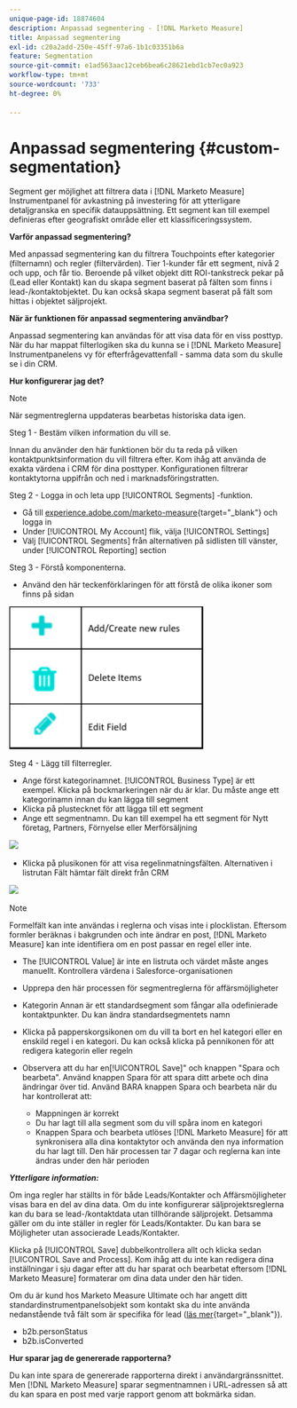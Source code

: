 ```yaml
---
unique-page-id: 18874604
description: Anpassad segmentering - [!DNL Marketo Measure]
title: Anpassad segmentering
exl-id: c20a2add-250e-45ff-97a6-1b1c03351b6a
feature: Segmentation
source-git-commit: e1ad563aac12ceb6bea6c28621ebd1cb7ec0a923
workflow-type: tm+mt
source-wordcount: '733'
ht-degree: 0%

---
```


# Anpassad segmentering {#custom-segmentation}

Segment ger möjlighet att filtrera data i [!DNL Marketo Measure] Instrumentpanel för avkastning på investering för att ytterligare detaljgranska en specifik datauppsättning. Ett segment kan till exempel definieras efter geografiskt område eller ett klassificeringssystem.

**Varför anpassad segmentering?**

Med anpassad segmentering kan du filtrera Touchpoints efter kategorier (filternamn) och regler (filtervärden). Tier 1-kunder får ett segment, nivå 2 och upp, och får tio. Beroende på vilket objekt ditt ROI-tankstreck pekar på (Lead eller Kontakt) kan du skapa segment baserat på fälten som finns i lead-/kontaktobjektet. Du kan också skapa segment baserat på fält som hittas i objektet säljprojekt.

**När är funktionen för anpassad segmentering användbar?**

Anpassad segmentering kan användas för att visa data för en viss posttyp. När du har mappat filterlogiken ska du kunna se i [!DNL Marketo Measure] Instrumentpanelens vy för efterfrågevattenfall - samma data som du skulle se i din CRM.

**Hur konfigurerar jag det?**

>[!NOTE]
>
>När segmentreglerna uppdateras bearbetas historiska data igen.

Steg 1 - Bestäm vilken information du vill se.

Innan du använder den här funktionen bör du ta reda på vilken kontaktpunktsinformation du vill filtrera efter. Kom ihåg att använda de exakta värdena i CRM för dina posttyper. Konfigurationen filtrerar kontaktytorna uppifrån och ned i marknadsföringstratten.

Steg 2 - Logga in och leta upp [!UICONTROL Segments] -funktion.

* Gå till [experience.adobe.com/marketo-measure](https://experience.adobe.com/marketo-measure){target="_blank"} och logga in
* Under [!UICONTROL My Account] flik, välja [!UICONTROL Settings]
* Välj [!UICONTROL Segments] från alternativen på sidlisten till vänster, under [!UICONTROL Reporting] section

Steg 3 - Förstå komponenterna.

* Använd den här teckenförklaringen för att förstå de olika ikoner som finns på sidan

![](assets/1.png)

Steg 4 - Lägg till filterregler.

* Ange först kategorinamnet. [!UICONTROL Business Type] är ett exempel. Klicka på bockmarkeringen när du är klar. Du måste ange ett kategorinamn innan du kan lägga till segment
* Klicka på plustecknet för att lägga till ett segment
* Ange ett segmentnamn. Du kan till exempel ha ett segment för Nytt företag, Partners, Förnyelse eller Merförsäljning

![](assets/2.png)

* Klicka på plusikonen för att visa regelinmatningsfälten. Alternativen i listrutan Fält hämtar fält direkt från CRM

![](assets/3.png)

>[!NOTE]
>
>Formelfält kan inte användas i reglerna och visas inte i plocklistan. Eftersom formler beräknas i bakgrunden och inte ändrar en post, [!DNL Marketo Measure] kan inte identifiera om en post passar en regel eller inte.

* The [!UICONTROL Value] är inte en listruta och värdet måste anges manuellt. Kontrollera värdena i Salesforce-organisationen
* Upprepa den här processen för segmentreglerna för affärsmöjligheter
* Kategorin Annan är ett standardsegment som fångar alla odefinierade kontaktpunkter. Du kan ändra standardsegmentets namn
* Klicka på papperskorgsikonen om du vill ta bort en hel kategori eller en enskild regel i en kategori. Du kan också klicka på pennikonen för att redigera kategorin eller regeln
* Observera att du har en[!UICONTROL Save]&quot; och knappen &quot;Spara och bearbeta&quot;. Använd knappen Spara för att spara ditt arbete och dina ändringar över tid. Använd BARA knappen Spara och bearbeta när du har kontrollerat att:

   * Mappningen är korrekt
   * Du har lagt till alla segment som du vill spåra inom en kategori
   * Knappen Spara och bearbeta utlöses [!DNL Marketo Measure] för att synkronisera alla dina kontaktytor och använda den nya information du har lagt till. Den här processen tar 7 dagar och reglerna kan inte ändras under den här perioden

**_Ytterligare information:_**

Om inga regler har ställts in för både Leads/Kontakter och Affärsmöjligheter visas bara en del av dina data. Om du inte konfigurerar säljprojektsreglerna kan du bara se lead-/kontaktdata utan tillhörande säljprojekt. Detsamma gäller om du inte ställer in regler för Leads/Kontakter. Du kan bara se Möjligheter utan associerade Leads/Kontakter.

Klicka på [!UICONTROL Save] dubbelkontrollera allt och klicka sedan [!UICONTROL Save and Process]. Kom ihåg att du inte kan redigera dina inställningar i sju dagar efter att du har sparat och bearbetat eftersom [!DNL Marketo Measure] formaterar om dina data under den här tiden.

Om du är kund hos Marketo Measure Ultimate och har angett ditt standardinstrumentpanelsobjekt som kontakt ska du inte använda nedanstående två fält som är specifika för lead ([läs mer](/help/marketo-measure-ultimate/data-integrity-requirement.md){target="_blank"}).

* b2b.personStatus
* b2b.isConverted

**Hur sparar jag de genererade rapporterna?**

Du kan inte spara de genererade rapporterna direkt i användargränssnittet. Men [!DNL Marketo Measure] sparar segmentnamnen i URL-adressen så att du kan spara en post med varje rapport genom att bokmärka sidan.
